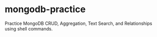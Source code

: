 # mongodb-practice
Practice MongoDB CRUD, Aggregation, Text Search, and Relationships using shell commands.
